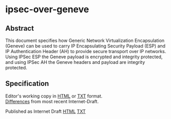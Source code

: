 # ipsec-over-geneve

## Abstract 
This document specifies how Generic Network Virtualization
Encapsulation (Geneve) can be used to carry IP Encapsulating Security
Payload (ESP) and IP Authentication Header (AH) to provide secure
transport over IP networks. Using IPSec ESP the Geneve payload is
encrypted and integrity protected, and using IPSec AH the Geneve headers
and payload are integrity protected.

## Specification
Editor's working copy in [HTML](http://htmlpreview.github.io/?https://raw.githubusercontent.com/danwing/ipsec-over-geneve/master/draft-boutros-nvo3-ipsec-over-geneve.html) or [TXT](https://raw.githubusercontent.com/danwing/ipsec-over-geneve/master/draft-boutros-nvo3-ipsec-over-geneve.txt) format.  
[Differences](https://tools.ietf.org/rfcdiff?url1=https://tools.ietf.org/id/boutros-nvo3-ipsec-over-geneve.txt&url2=https://raw.githubusercontent.com/danwing/ipsec-over-geneve/master/draft-boutros-nvo3-ipsec-over-geneve.txt) from most recent Internet-Draft.

Published as Internet Draft [HTML](https://tools.ietf.org/html/draft-boutros-nvo3-ipsec-over-geneve) [TXT](https://tools.ietf.org/txt/boutros-nvo3-ipsec-over-geneve)


